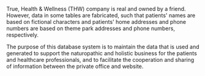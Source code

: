 True, Health & Wellness (THW) company is real and owned by a friend.  However, data in some tables are fabricated, such that patients' names are based on fictional characters
and patients' home addresses and phone numbers are based on theme park addresses and phone numbers, respectively. 

The purpose of this database system is to maintain the data that is used and generated to support the naturopathic and holistic business for the patients and healthcare
professionals, and to facilitate the cooperation and sharing of information between the private office and website. 
